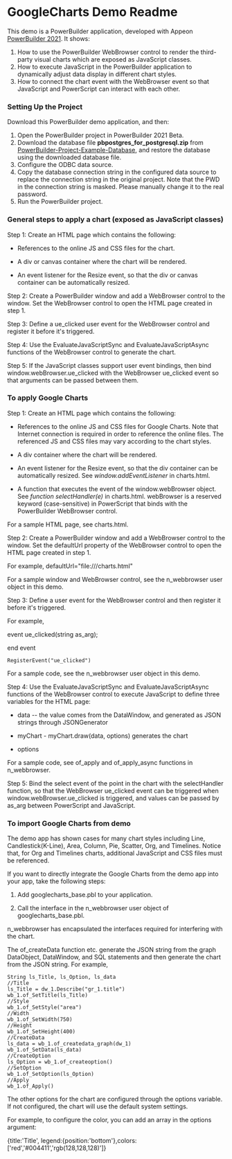 # GoogleCharts Demo Readme

This demo is a PowerBuilder application, developed with Appeon [PowerBuilder 2021](https://www.appeon.com/products/powerbuilder). It shows:

1. How to use the PowerBuilder WebBrowser control to render the third-party visual charts which are exposed as JavaScript classes. 
2. How to execute JavaScript in the PowerBuilder application to dynamically adjust data display in different chart styles.
3. How to connect the chart event with the WebBrowser event so that JavaScript and PowerScript can interact with each other.

### Setting Up the Project

Download this PowerBuilder demo application, and then:

1. Open the PowerBuilder project in PowerBuilder 2021 Beta.
2. Download the database file <b>pbpostgres_for_postgresql.zip</b> from [PowerBuilder-Project-Example-Database](https://github.com/Appeon/PowerBuilder-Project-Example-Database), and restore the database using the downloaded database file.
3. Configure the ODBC data source.
4. Copy the database connection string in the configured data source to replace the connection string in the original project. Note that the PWD in the connection string is masked. Please manually change it to the real password.
5. Run the PowerBuilder project.

### General steps to apply a chart (exposed as JavaScript classes)

Step 1: Create an HTML page which contains the following:

-   References to the online JS and CSS files for the chart.

-   A div or canvas container where the chart will be rendered.

-   An event listener for the Resize event, so that the div or canvas container can be automatically resized.

Step 2: Create a PowerBuilder window and add a WebBrowser control to the window. Set the WebBrowser control to open the HTML page created in step 1.

Step 3: Define a ue_clicked user event for the WebBrowser control and register it before it's triggered.

Step 4: Use the EvaluateJavaScriptSync and EvaluateJavaScriptAsync functions of the WebBrowser control to generate the chart.

Step 5: If the JavaScript classes support user event bindings, then bind window.webBrowser.ue_clicked with the WebBrowser ue_clicked event so that arguments can be passed between them.

### To apply Google Charts

Step 1: Create an HTML page which contains the following:

-   References to the online JS and CSS files for Google Charts. Note that Internet connection is required in order to reference the online files. The referenced JS and CSS files may vary according to the chart styles.

-   A div container where the chart will be rendered.

-   An event listener for the Resize event, so that the div container can be automatically resized. See *window.addEventListener* in charts.html.

-   A function that executes the event of the window.webBrowser object. See *function selectHandler(e)* in charts.html. webBrowser is a reserved keyword (case-sensitive) in PowerScript that binds with the PowerBuilder WebBrowser control.

For a sample HTML page, see charts.html.

Step 2: Create a PowerBuilder window and add a WebBrowser control to the window. Set the defaultUrl property of the WebBrowser control to open the HTML page created in step 1.

For example, defaultUrl="file:///charts.html"

For a sample window and WebBrowser control, see the n_webbrowser user object in this demo.

Step 3: Define a user event for the WebBrowser control and then register it before it's triggered.

For example,

event ue_clicked(string as_arg);

end event
```
RegisterEvent("ue_clicked")
```

For a sample code, see the n_webbrowser user object in this demo.

Step 4: Use the EvaluateJavaScriptSync and EvaluateJavaScriptAsync functions of the WebBrowser control to execute JavaScript to define three variables for the HTML page:

-   data -- the value comes from the DataWindow, and generated as JSON strings through JSONGenerator

-   myChart - myChart.draw(data, options) generates the chart

-   options

For a sample code, see of_apply and of_apply_async functions in n_webbrowser.

Step 5: Bind the select event of the point in the chart with the selectHandler function, so that the WebBrowser ue_clicked event can be triggered when window.webBrowser.ue_clicked is triggered, and values can be passed by as_arg between PowerScript and JavaScript.

### To import Google Charts from demo

The demo app has shown cases for many chart styles including Line, Candlestick(K-Line), Area, Column, Pie, Scatter, Org, and Timelines. Notice that, for Org and Timelines charts, additional JavaScript and CSS files must be referenced.

If you want to directly integrate the Google Charts from the demo app into your app, take the following steps:

1.  Add googlecharts_base.pbl to your application.

2.  Call the interface in the n_webbrowser user object of googlecharts_base.pbl.

n_webbrowser has encapsulated the interfaces required for interfering with the chart.

The of_createData function etc. generate the JSON string from the graph DataObject, DataWindow, and SQL statements and then generate the chart from the JSON string. For example,

```
String ls_Title, ls_Option, ls_data
//Title
ls_Title = dw_1.Describe("gr_1.title")
wb_1.of_SetTitle(ls_Title)
//Style
wb_1.of_SetStyle("area")
//Width
wb_1.of_SetWidth(750)
//Height
wb_1.of_SetHeight(400)
//CreateData
ls_data = wb_1.of_createdata_graph(dw_1)
wb_1.of_SetData(ls_data)
//CreateOption
ls_Option = wb_1.of_createoption()
//SetOption
wb_1.of_SetOption(ls_Option)
//Apply
wb_1.of_Apply()
```

The other options for the chart are configured through the options variable. If not configured, the chart will use the default system settings.

For example, to configure the color, you can add an array in the options argument:

{title:'Title', legend:{position:'bottom'},colors:['red','#004411','rgb(128,128,128)']}
